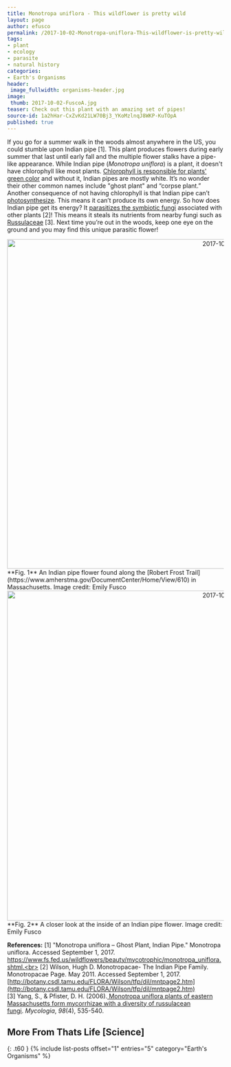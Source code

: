 ```yaml
---
title: Monotropa uniflora - This wildflower is pretty wild
layout: page
author: efusco
permalink: /2017-10-02-Monotropa-uniflora-This-wildflower-is-pretty-wild-EFusco/
tags:
- plant
- ecology
- parasite
- natural history
categories:
- Earth's Organisms
header:
 image_fullwidth: organisms-header.jpg
image:
 thumb: 2017-10-02-FuscoA.jpg
teaser: Check out this plant with an amazing set of pipes!
source-id: 1a2hHar-CxZvKd21LW70Bj3_YKoMzlnqJ8WKP-KuTOpA
published: true
---
```

If you go for a summer walk in the woods almost anywhere in the US, you could stumble upon Indian pipe [1]. This plant produces flowers during early summer that last until early fall and the multiple flower stalks have a pipe-like appearance. While Indian pipe (*Monotropa uniflora*) is a plant, it doesn't have chlorophyll like most plants. [Chlorophyll is responsible for plants' green color](http://thatslifesci.com/2017-02-13-The-Earth-Is-A-Blue-Marble-EFusco/) and without it, Indian pipes are mostly white. It’s no wonder their other common names include "ghost plant" and “corpse plant.” Another consequence of not having chlorophyll is that Indian pipe can’t [photosynthesize](https://www2.estrellamountain.edu/faculty/farabee/BIOBK/BioBookPS.html). This means it can’t produce its own energy. So how does Indian pipe get its energy? It [parasitizes the symbiotic fungi](https://en.wikipedia.org/wiki/Myco-heterotrophy) associated with other plants [2]! This means it steals its nutrients from nearby fungi such as [Russulaceae](https://en.wikipedia.org/wiki/Russulaceae) [3]. Next time you’re out in the woods, keep one eye on the ground and you may find this unique parasitic flower!

<center><a data-flickr-embed="true"  href="https://www.flickr.com/photos/139839751@N06/37391565666/in/dateposted-friend/" title="2017-10-02-FuscoA"><img src="https://farm5.staticflickr.com/4468/37391565666_4892579359_b.jpg" width="1024" height="767" alt="2017-10-02-FuscoA"></a><script async src="//embedr.flickr.com/assets/client-code.js" charset="utf-8"></script></center>
**Fig. 1** An Indian pipe flower found along the [Robert Frost Trail](https://www.amherstma.gov/DocumentCenter/Home/View/610) in Massachusetts. Image credit: Emily Fusco

<center><a data-flickr-embed="true"  href="https://www.flickr.com/photos/139839751@N06/36768828373/in/dateposted-friend/" title="2017-10-02-FuscoB"><img src="https://farm5.staticflickr.com/4429/36768828373_a647daee5d_b.jpg" width="1024" height="768" alt="2017-10-02-FuscoB"></a><script async src="//embedr.flickr.com/assets/client-code.js" charset="utf-8"></script></center>
**Fig. 2** A closer look at the inside of an Indian pipe flower. Image credit: Emily Fusco

**References:**
[1] "Monotropa uniflora – Ghost Plant, Indian Pipe." Monotropa uniflora. Accessed September 1, 2017. https://www.fs.fed.us/wildflowers/beauty/mycotrophic/monotropa_uniflora.shtml.<br>
[2] Wilson, Hugh D. Monotropacae- The Indian Pipe Family. Monotropacae Page. May 2011. Accessed September 1, 2017. [http://botany.csdl.tamu.edu/FLORA/Wilson/tfp/dil/mntpage2.htm](http://botany.csdl.tamu.edu/FLORA/Wilson/tfp/dil/mntpage2.htm)<br>
[3] Yang, S., & Pfister, D. H. (2006).[ Monotropa uniflora plants of eastern Massachusetts form mycorrhizae with a diversity of russulacean fungi](http://www.tandfonline.com/doi/full/10.1080/15572536.2006.11832656). *Mycologia*, *98*(4), 535-540.<br>

## More From Thats Life [Science]
{: .t60 }
{% include list-posts offset="1" entries="5" category="Earth's Organisms" %}